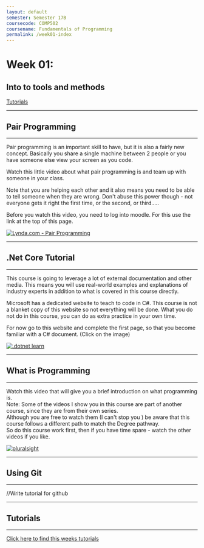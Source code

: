 ```yaml
---
layout: default
semester: Semester 17B
coursecode: COMP502
coursename: Fundamentals of Programming
permalink: /week01-index
---
```


# Week 01:
## Into to tools and methods

<a href="/COMP5202/week01-tutorial.html" class="btn btn-primary">Tutorials</a> 

---

## Pair Programming

---

Pair programming is an important skill to have, but it is also a fairly new concept. Basically you share a single machine between 2 people or you have someone else view your screen as you code.

Watch this little video about what pair programming is and team up with someone in your class.

Note that you are helping each other and it also means you need to be able to tell someone when they are wrong. Don't abuse this power though - not everyone gets it right the first time, or the second, or third.....

Before you watch this video, you need to log into moodle.
For this use the link at the top of this page.

[![Lynda.com - Pair Programming](/COMP5202/assets/images/Lynda-Pair-Programming.jpg)](https://www.lynda.com/Web-Design-tutorials/Web-Career-Clinic/432037-2.html)


---

## .Net Core Tutorial

---

This course is going to leverage a lot of external documentation and other media. This means you will use real-world examples and explanations of industry experts in addition to what is covered in this course directly.

Microsoft has a dedicated website to teach to code in C#. This course is not a blanket copy of this website so not everything will be done. What you do not do in this course, you can do as extra practice in your own time.

For now go to this website and complete the first page, so that you become familiar with a C# document. (Click on the image)

[![.dotnet learn](/COMP5202/assets/images/dotnet.png)](https://www.microsoft.com/net/tutorials/csharp/getting-started/hello-world)

---

## What is Programming

---

Watch this video that will give you a brief introduction on what programming is.  
Note: Some of the videos I show you in this course are part of another course, since they are from their own series.  
Although you are free to watch them (I can't stop you ) be aware that this course follows a different path to match the Degree pathway.  
So do this course work first, then if you have time spare - watch the other videos if you like.  

[![pluralsight](/COMP5202/assets/images/pluralsight.png)](https://www.lynda.com/Web-Design-tutorials/Web-Career-Clinic/432037-2.html)

---

## Using Git

---

//Write tutorial for github

---

## Tutorials

---

[Click here to find this weeks tutorials](/COMP5202/week01-tutorial)